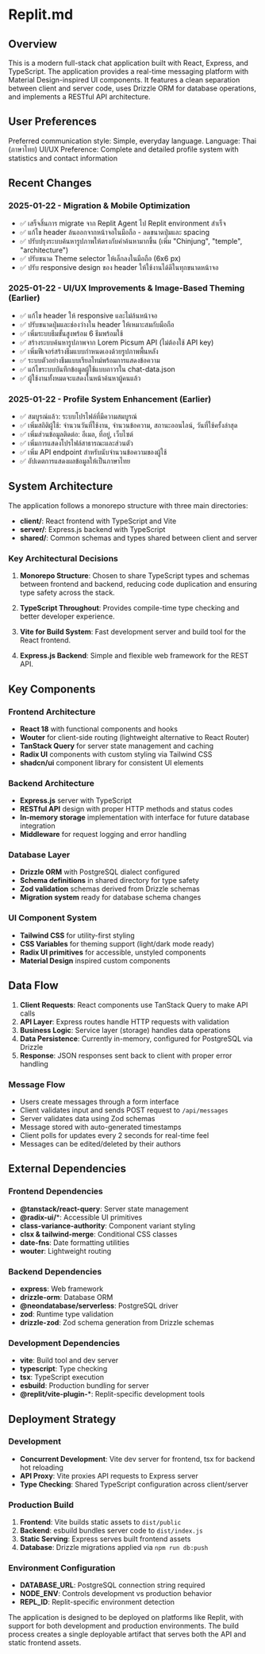 # Replit.md

## Overview

This is a modern full-stack chat application built with React, Express, and TypeScript. The application provides a real-time messaging platform with Material Design-inspired UI components. It features a clean separation between client and server code, uses Drizzle ORM for database operations, and implements a RESTful API architecture.

## User Preferences

Preferred communication style: Simple, everyday language.
Language: Thai (ภาษาไทย)
UI/UX Preference: Complete and detailed profile system with statistics and contact information

## Recent Changes

### 2025-01-22 - Migration & Mobile Optimization
- ✅ เสร็จสิ้นการ migrate จาก Replit Agent ไป Replit environment สำเร็จ
- ✅ แก้ไข header ล้นออกจากหน้าจอในมือถือ - ลดขนาดปุ่มและ spacing
- ✅ ปรับปรุงระบบค้นหารูปภาพให้ตรงกับคำค้นหามากขึ้น (เพิ่ม "Chinjung", "temple", "architecture")
- ✅ ปรับขนาด Theme selector ให้เล็กลงในมือถือ (6x6 px)
- ✅ ปรับ responsive design ของ header ให้ใช้งานได้ดีในทุกขนาดหน้าจอ

### 2025-01-22 - UI/UX Improvements & Image-Based Theming (Earlier)
- ✅ แก้ไข header ให้ responsive และไม่ล้นหน้าจอ
- ✅ ปรับขนาดปุ่มและช่องว่างใน header ให้เหมาะสมกับมือถือ
- ✅ เพิ่มระบบธีมขั้นสูงพร้อม 6 ธีมพร้อมใช้
- ✅ สร้างระบบค้นหารูปภาพจาก Lorem Picsum API (ไม่ต้องใช้ API key)
- ✅ เพิ่มฟีเจอร์สร้างธีมแบบกำหนดเองด้วยรูปภาพพื้นหลัง
- ✅ ระบบตัวอย่างธีมแบบเรียลไทม์พร้อมการแสดงข้อความ
- ✅ แก้ไขระบบบันทึกข้อมูลผู้ใช้แบบถาวรใน chat-data.json
- ✅ ผู้ใช้งานทั้งหมดจะแสดงในหน้าค้นหาผู้คนแล้ว

### 2025-01-22 - Profile System Enhancement (Earlier)
- ✅ สมบูรณ์แล้ว: ระบบโปรไฟล์ที่มีความสมบูรณ์
- ✅ เพิ่มสถิติผู้ใช้: จำนวนวันที่ใช้งาน, จำนวนข้อความ, สถานะออนไลน์, วันที่ใช้ครั้งล่าสุด
- ✅ เพิ่มส่วนข้อมูลติดต่อ: อีเมล, ที่อยู่, เว็บไซต์
- ✅ เพิ่มการแสดงโปรไฟล์สาธารณะและส่วนตัว
- ✅ เพิ่ม API endpoint สำหรับนับจำนวนข้อความของผู้ใช้
- ✅ อัปเดตการแสดงผลข้อมูลให้เป็นภาษาไทย

## System Architecture

The application follows a monorepo structure with three main directories:

- **client/**: React frontend with TypeScript and Vite
- **server/**: Express.js backend with TypeScript
- **shared/**: Common schemas and types shared between client and server

### Key Architectural Decisions

1. **Monorepo Structure**: Chosen to share TypeScript types and schemas between frontend and backend, reducing code duplication and ensuring type safety across the stack.

2. **TypeScript Throughout**: Provides compile-time type checking and better developer experience.

3. **Vite for Build System**: Fast development server and build tool for the React frontend.

4. **Express.js Backend**: Simple and flexible web framework for the REST API.

## Key Components

### Frontend Architecture
- **React 18** with functional components and hooks
- **Wouter** for client-side routing (lightweight alternative to React Router)
- **TanStack Query** for server state management and caching
- **Radix UI** components with custom styling via Tailwind CSS
- **shadcn/ui** component library for consistent UI elements

### Backend Architecture
- **Express.js** server with TypeScript
- **RESTful API** design with proper HTTP methods and status codes
- **In-memory storage** implementation with interface for future database integration
- **Middleware** for request logging and error handling

### Database Layer
- **Drizzle ORM** with PostgreSQL dialect configured
- **Schema definitions** in shared directory for type safety
- **Zod validation** schemas derived from Drizzle schemas
- **Migration system** ready for database schema changes

### UI Component System
- **Tailwind CSS** for utility-first styling
- **CSS Variables** for theming support (light/dark mode ready)
- **Radix UI primitives** for accessible, unstyled components
- **Material Design** inspired custom components

## Data Flow

1. **Client Requests**: React components use TanStack Query to make API calls
2. **API Layer**: Express routes handle HTTP requests with validation
3. **Business Logic**: Service layer (storage) handles data operations
4. **Data Persistence**: Currently in-memory, configured for PostgreSQL via Drizzle
5. **Response**: JSON responses sent back to client with proper error handling

### Message Flow
- Users create messages through a form interface
- Client validates input and sends POST request to `/api/messages`
- Server validates data using Zod schemas
- Message stored with auto-generated timestamps
- Client polls for updates every 2 seconds for real-time feel
- Messages can be edited/deleted by their authors

## External Dependencies

### Frontend Dependencies
- **@tanstack/react-query**: Server state management
- **@radix-ui/***: Accessible UI primitives
- **class-variance-authority**: Component variant styling
- **clsx & tailwind-merge**: Conditional CSS classes
- **date-fns**: Date formatting utilities
- **wouter**: Lightweight routing

### Backend Dependencies
- **express**: Web framework
- **drizzle-orm**: Database ORM
- **@neondatabase/serverless**: PostgreSQL driver
- **zod**: Runtime type validation
- **drizzle-zod**: Zod schema generation from Drizzle schemas

### Development Dependencies
- **vite**: Build tool and dev server
- **typescript**: Type checking
- **tsx**: TypeScript execution
- **esbuild**: Production bundling for server
- **@replit/vite-plugin-***: Replit-specific development tools

## Deployment Strategy

### Development
- **Concurrent Development**: Vite dev server for frontend, tsx for backend hot reloading
- **API Proxy**: Vite proxies API requests to Express server
- **Type Checking**: Shared TypeScript configuration across client/server

### Production Build
1. **Frontend**: Vite builds static assets to `dist/public`
2. **Backend**: esbuild bundles server code to `dist/index.js`
3. **Static Serving**: Express serves built frontend assets
4. **Database**: Drizzle migrations applied via `npm run db:push`

### Environment Configuration
- **DATABASE_URL**: PostgreSQL connection string required
- **NODE_ENV**: Controls development vs production behavior
- **REPL_ID**: Replit-specific environment detection

The application is designed to be deployed on platforms like Replit, with support for both development and production environments. The build process creates a single deployable artifact that serves both the API and static frontend assets.